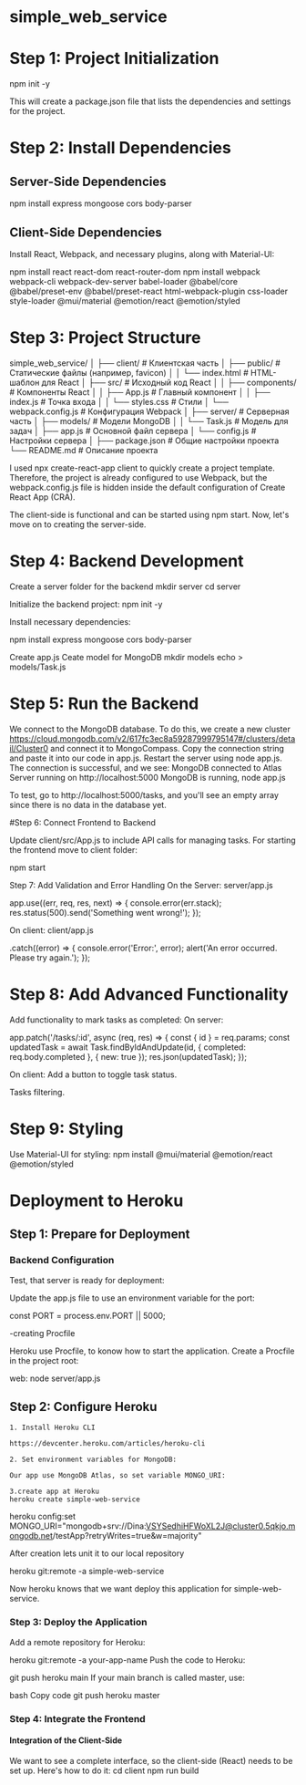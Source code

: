 # simple_web_service

# Step 1: Project Initialization

npm init -y

This will create a package.json file that lists the dependencies and settings for the project.

# Step 2: Install Dependencies

## Server-Side Dependencies
npm install express mongoose cors body-parser

## Client-Side Dependencies
Install React, Webpack, and necessary plugins, along with Material-UI:

npm install react react-dom react-router-dom
npm install webpack webpack-cli webpack-dev-server babel-loader @babel/core @babel/preset-env @babel/preset-react html-webpack-plugin css-loader style-loader @mui/material @emotion/react @emotion/styled 

# Step 3: Project Structure

simple_web_service/
│
├── client/                  # Клиентская часть
│   ├── public/              # Статические файлы (например, favicon)
│   │   └── index.html       # HTML-шаблон для React
│   ├── src/                 # Исходный код React
│   │   ├── components/      # Компоненты React
│   │   ├── App.js           # Главный компонент
│   │   ├── index.js         # Точка входа
│   │   └── styles.css       # Стили
│   └── webpack.config.js    # Конфигурация Webpack
│
├── server/                  # Серверная часть
│   ├── models/              # Модели MongoDB
│   │   └── Task.js          # Модель для задач
│   ├── app.js               # Основной файл сервера
│   └── config.js            # Настройки сервера
│
├── package.json             # Общие настройки проекта
└── README.md                # Описание проекта

I used npx create-react-app client to quickly create a project template. Therefore, the project is already configured to use Webpack, but the webpack.config.js file is hidden inside the default configuration of Create React App (CRA).

The client-side is functional and can be started using npm start.
Now, let's move on to creating the server-side.

# Step 4: Backend Development

Create a server folder for the backend
mkdir server
cd server

Initialize the backend project:
npm init -y

Install necessary dependencies:

npm install express mongoose cors body-parser

Create  app.js
Ceate model for MongoDB
mkdir models
echo > models/Task.js

# Step 5: Run the Backend

We connect to the MongoDB database. To do this, we create a new cluster  https://cloud.mongodb.com/v2/617fc3ec8a59287999795147#/clusters/detail/Cluster0 and connect it to MongoCompass. Copy the connection string and paste it into our code in app.js. Restart the server using node app.js. The connection is successful, and we see:
MongoDB connected to Atlas
Server running on http://localhost:5000
MongoDB is running, node app.js

To test, go to http://localhost:5000/tasks, and you'll see an empty array since there is no data in the database yet.

#Step 6: Connect Frontend to Backend

Update client/src/App.js to include API calls for managing tasks. For starting the frontend move to client folder:


npm start

Step 7: Add Validation and Error Handling
On the Server: server/app.js 


app.use((err, req, res, next) => {
    console.error(err.stack);
    res.status(500).send('Something went wrong!');
});

On client: client/app.js

.catch((error) => {
    console.error('Error:', error);
    alert('An error occurred. Please try again.');
});

# Step 8: Add Advanced Functionality
Add functionality to mark tasks as completed:
On server:

app.patch('/tasks/:id', async (req, res) => {
    const { id } = req.params;
    const updatedTask = await Task.findByIdAndUpdate(id, { completed: req.body.completed }, { new: true });
    res.json(updatedTask);
});

On client: Add a button to toggle task status.

Tasks filtering.


# Step 9: Styling
Use Material-UI for styling:
npm install @mui/material @emotion/react @emotion/styled

# Deployment to Heroku
## Step 1: Prepare for Deployment
### Backend Configuration
Test, that server is ready for deployment:

Update the app.js file to use an environment variable for the port:

const PORT = process.env.PORT || 5000;

-creating Procfile

Heroku use Procfile, to konow how to start the application. Create a Procfile in the project root:

web: node server/app.js



## Step 2: Configure Heroku
    1. Install Heroku CLI
    
    https://devcenter.heroku.com/articles/heroku-cli

    2. Set environment variables for MongoDB:

    Our app use MongoDB Atlas, so set variable MONGO_URI:

    3.create app at Heroku
    heroku create simple-web-service

heroku config:set MONGO_URI="mongodb+srv://Dina:VSYSedhiHFWoXL2J@cluster0.5qkjo.mongodb.net/testApp?retryWrites=true&w=majority"

After creation lets unit it to our local repository


heroku git:remote -a simple-web-service

Now heroku knows that we want deploy this application for simple-web-service.

### Step 3: Deploy the Application


Add a remote repository for Heroku:

heroku git:remote -a your-app-name
Push the code to Heroku:

git push heroku main
If your main branch is called master, use:

bash
Copy code
git push heroku master


### Step 4: Integrate the Frontend
#### Integration of the Client-Side
We want to see a complete interface, so the client-side (React) needs to be set up. Here's how to do it:
cd client
npm run build





